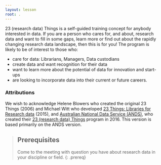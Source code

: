```yaml
---
layout: lesson
root: .
---
```

23 (research data) Things is a self-guided training concept for anybody interested in data. If you are a person who cares for, and about, research data and want to fill in some gaps, learn more or find out about the rapidly changing research data landscape, then this is for you! The program is likely to be of interest to those who:

* care for data: Librarians, Managers, Data custodians
* create data and want recognition for their data
* want to learn more about the potential of data for innovation and start-ups
* are looking to incorporate data into their current or future careers.


### Attributions

We wish to acknowledge Helene Blowers who created the original 23 Things (2006) and Michael Witt who developed [23 Things: Libraries for Research data](https://rd-alliance.org/system/files/documents/23Things_Libraries_For_Data_RDA.pdf) (2015), and  [Australian National Data Service (ANDS)](http://www.ands.org.au/), who created their [23 (research data) Things](http://www.ands.org.au/partners-and-communities/23-research-data-things) program in 2016. This version is based primarily on the ANDS version.

> ## Prerequisites
>
> Come to the meeting with question you have about research data in your discipline or field. 
{: .prereq}
